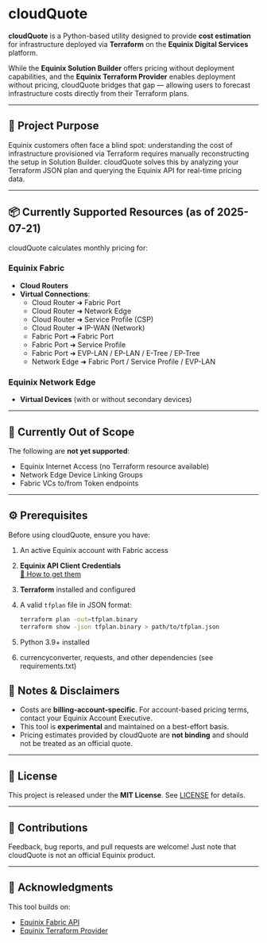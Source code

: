 # cloudQuote

**cloudQuote** is a Python-based utility designed to provide **cost estimation** for infrastructure deployed via **Terraform** on the **Equinix Digital Services** platform.

While the **Equinix Solution Builder** offers pricing without deployment capabilities, and the **Equinix Terraform Provider** enables deployment without pricing, cloudQuote bridges that gap — allowing users to forecast infrastructure costs directly from their Terraform plans.

---

## 🚀 Project Purpose

Equinix customers often face a blind spot: understanding the cost of infrastructure provisioned via Terraform requires manually reconstructing the setup in Solution Builder. cloudQuote solves this by analyzing your Terraform JSON plan and querying the Equinix API for real-time pricing data.

---

## 📦 Currently Supported Resources (as of 2025-07-21)

cloudQuote calculates monthly pricing for:

### Equinix Fabric
- **Cloud Routers**
- **Virtual Connections**:
  - Cloud Router ➜ Fabric Port
  - Cloud Router ➜ Network Edge
  - Cloud Router ➜ Service Profile (CSP)
  - Cloud Router ➜ IP-WAN (Network)
  - Fabric Port ➜ Fabric Port
  - Fabric Port ➜ Service Profile
  - Fabric Port ➜ EVP-LAN / EP-LAN / E-Tree / EP-Tree
  - Network Edge ➜ Fabric Port / Service Profile / EVP-LAN

### Equinix Network Edge
- **Virtual Devices** (with or without secondary devices)

---

## 🚫 Currently Out of Scope

The following are **not yet supported**:

- Equinix Internet Access (no Terraform resource available)
- Network Edge Device Linking Groups
- Fabric VCs to/from Token endpoints

---

## ⚙️ Prerequisites

Before using cloudQuote, ensure you have:

1. An active Equinix account with Fabric access
2. **Equinix API Client Credentials**  
   [📘 How to get them](https://docs.equinix.com/equinix-api/developer-settings)
3. **Terraform** installed and configured
4. A valid `tfplan` file in JSON format:
   ```bash
   terraform plan -out=tfplan.binary
   terraform show -json tfplan.binary > path/to/tfplan.json
5. Python 3.9+ installed

6. currencyconverter, requests, and other dependencies (see requirements.txt)

## 📌 Notes & Disclaimers

- Costs are **billing-account-specific**. For account-based pricing terms, contact your Equinix Account Executive.
- This tool is **experimental** and maintained on a best-effort basis.
- Pricing estimates provided by cloudQuote are **not binding** and should not be treated as an official quote.

---

## 📄 License

This project is released under the **MIT License**. See [LICENSE](LICENSE) for details.

---

## 🤝 Contributions

Feedback, bug reports, and pull requests are welcome! Just note that cloudQuote is not an official Equinix product.

---

## 🙏 Acknowledgments

This tool builds on:

- [Equinix Fabric API](https://developer.equinix.com/docs)
- [Equinix Terraform Provider](https://registry.terraform.io/providers/equinix/equinix/latest/docs)
